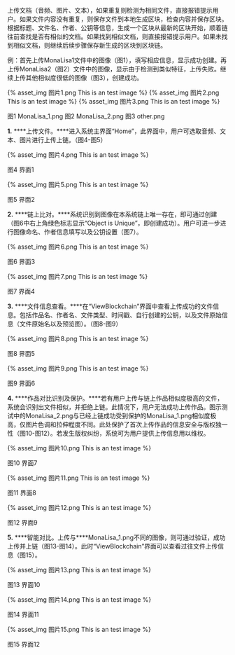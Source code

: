 上传文档（音频、图片、文本），如果重复则检测为相同文件，直接报错提示用户。如果文件内容没有重复，则保存文件到本地生成区块，检查内容并保存区块。根据标题、文件名、作者、公钥等信息，生成一个区块从最新的区块开始，顺着链往前查找是否有相似的文档。如果找到相似文档，则直接报错提示用户。如果未找到相似文档，则继续后续步骤保存新生成的区块到区块链。

 

例：首先上传MonaLisa1文件中的图像（图1），填写相应信息，显示成功创建。再上传MonaLisa2（图2）文件中的图像，显示由于检测到类似特征，上传失败。继续上传其他相似度很低的图像（图3），创建成功。

 {% asset_img 图片1.png This is an test image %} {% asset_img 图片2.png This is an test image %} {% asset_img 图片3.png This is an test image %}

  图1 MonaLisa_1.png    图2 MonaLisa_2.png     图3 other.png

 

**1.** ***\*上传文件。\****进入系统主界面“Home”，此界面中，用户可选取音频、文本、图片进行上传上链。（图4-图5）

{% asset_img 图片4.png This is an test image %} 

图4 界面1

{% asset_img 图片5.png This is an test image %} 

图5 界面2

 

**2.** ***\*链上比对。\****系统识别到图像在本系统链上唯一存在，即可通过创建（图6中右上角绿色标志显示“Object is Unique”，即创建成功）。用户可进一步进行图像命名、作者信息填写以及公钥设置（图7）。

{% asset_img 图片6.png This is an test image %} 

图6 界面3

 

{% asset_img 图片7.png This is an test image %} 

图7 界面4

 

**3.** ***\*文件信息查看。\****在“ViewBlockchain”界面中查看上传成功的文件信息。包括作品名、作者名、文件类型、时间戳、自行创建的公钥，以及文件原始信息（文件原始名以及预览图）。（图8-图9）

{% asset_img 图片8.png This is an test image %} 

图8 界面5

 

{% asset_img 图片9.png This is an test image %} 

图9 界面6

 

**4.** ***\*作品对比识别及保护。\****若有用户上传与链上作品相似度极高的文件，系统会识别出文件相似，并拒绝上链。此情况下，用户无法成功上传作品。图示测试中的MonaLisa_2.png与已经上链成功受到保护的MonaLisa_1.png相似度极高，仅图片色调和拉伸程度不同。此处保护了首次上传作品的信息安全与版权独一性（图10-图12）。若发生版权纠纷，系统可为用户提供上传信息用以维权。

{% asset_img 图片10.png This is an test image %} 

图10 界面7

 

{% asset_img 图片11.png This is an test image %} 

图11 界面8

 

{% asset_img 图片12.png This is an test image %} 

图12 界面9

 

**5.** ***\*智能对比。上传与\****MonaLisa_1.png不同的图像，则可通过验证，成功上传并上链（图13-图14）。此时“ViewBlockchain”界面可以查看过往文件上传信息（图15）。

 

{% asset_img 图片13.png This is an test image %} 

图13 界面10

 

{% asset_img 图片14.png This is an test image %} 

图14 界面11

 

{% asset_img 图片15.png This is an test image %} 

图15 界面12